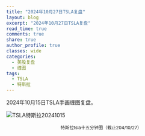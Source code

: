 ```yaml
---
title: "2024年10月27日TSLA复盘"
layout: blog
excerpt: "2024年10月27日TSLA复盘"
read_time: true
comments: true
share: true
author_profile: true
classes: wide
categories:
  - 美股复盘
  - 缠图
tags:
  - TSLA
  - 特斯拉
---
```


2024年10月15日TSLA手画缠图复盘。

![TSLA特斯拉20241015](/assets/images/2024b/2024-10-27-TSLA-m15-c.jpg)
<small><center>特斯拉tsla十五分钟图（截止204/10/27）</center></small>　

